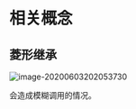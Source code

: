 # 相关概念

## 菱形继承

![image-20200603202053730](E:\学习资源\Markdown\学习记录\image-20200603202053730.png)

会造成模糊调用的情况。